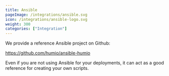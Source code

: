 ```yaml
---
title: Ansible
pageImage: /integrations/ansible.svg
icon: /integrations/ansible-logo.svg
weight: 300
categories: ["Integration"]
---
```


We provide a reference Ansible project on Github:

https://github.com/humio/ansible-humio

Even if you are not using Ansible for your deployments, it can act as a good reference
for creating your own scripts.
